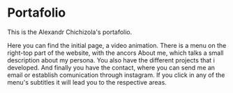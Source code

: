 # Portafolio
This is the Alexandr Chichizola's portafolio.

Here you can find the initial page, a video animation. There is a menu on the right-top part of the website, with the ancors About me, which talks a small description about my persona. You also have the different projects that i developed. And finally you have the contact, where you can send me an email or establish comunication through instagram. If you click in any of the menu's subtitles it will lead you to the respective areas.

